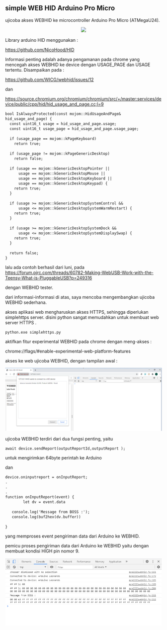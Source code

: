 ## simple WEB HID Arduino Pro Micro 



ujicoba akses WEBHID ke microcontroller Arduino Pro Micro (ATMegaU24).


<p align="center">
  <img src="img/Arduino.png">
</p>


Library arduino HID menggunakan :

https://github.com/NicoHood/HID

Informasi penting adalah adanya pengamanan pada chrome yang mencegah akses WEBHID ke device
dengan USAGE_PAGE dan USAGE tertentu. Disampaikan pada :


https://github.com/WICG/webhid/issues/12

dan 

https://source.chromium.org/chromium/chromium/src/+/master:services/device/public/cpp/hid/hid_usage_and_page.cc;l=9

```
bool IsAlwaysProtected(const mojom::HidUsageAndPage& hid_usage_and_page) {
  const uint16_t usage = hid_usage_and_page.usage;
  const uint16_t usage_page = hid_usage_and_page.usage_page;

  if (usage_page == mojom::kPageKeyboard)
    return true;

  if (usage_page != mojom::kPageGenericDesktop)
    return false;

  if (usage == mojom::kGenericDesktopPointer ||
      usage == mojom::kGenericDesktopMouse ||
      usage == mojom::kGenericDesktopKeyboard ||
      usage == mojom::kGenericDesktopKeypad) {
    return true;
  }

  if (usage >= mojom::kGenericDesktopSystemControl &&
      usage <= mojom::kGenericDesktopSystemWarmRestart) {
    return true;
  }

  if (usage >= mojom::kGenericDesktopSystemDock &&
      usage <= mojom::kGenericDesktopSystemDisplaySwap) {
    return true;
  }

  return false;
}
```

lalu ada contoh berhasil dari luni, pada
https://forum.pjrc.com/threads/60782-Making-WebUSB-Work-with-the-Teensy-What-is-PluggableUSB?p=249316

dengan WEBHID tester.

dari informasi-informasi di atas, saya mencoba mengembangkan ujicoba WEBHID sederhana.

akses aplikasi web mengharuskan akses HTTPS, sehingga diperlukan simplehttps server. 
disini python sangat memudahkan untuk membuat web server HTTPS .

```
python.exe simplehttps.py
```

aktifkan fitur experimental WEBHID pada chrome dengan meng-akses :

chrome://flags/#enable-experimental-web-platform-features

akses ke web ujicoba WEBHID, dengan tampilan awal :


<p align="center">
  <img src="img/screenshot01.png">
</p>

ujicoba WEBHID terdiri dari dua fungsi penting,
yaitu 
```
await device.sendReport(outputReportId,outputReport ); 
```
untuk mengirimkan 64byte perintah ke Arduino

dan
```
device.oninputreport = onInputReport;
.
.
.
function onInputReport(event) {
	    let dv = event.data

   console.log('Message from BOSS :');
   console.log(buf2hex(dv.buffer))

}
```
yang memproses event pengiriman data dari Arduino ke WEBHID.

pemicu proses pengiriman data dari Arduino ke WEBHID yaitu dengan membuat kondisi HIGH pin nomor 9.


<p align="center">
  <img src="img/screenshot02.png">
</p>
